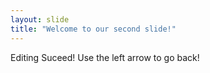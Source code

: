 ```yaml
---
layout: slide
title: "Welcome to our second slide!"
---
```

Editing Suceed!
Use the left arrow to go back!
